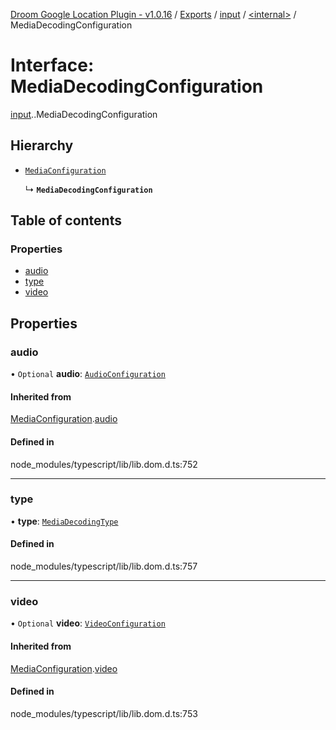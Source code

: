 [Droom Google Location Plugin - v1.0.16](../README.md) / [Exports](../modules.md) / [input](../modules/input.md) / [<internal\>](../modules/input._internal_.md) / MediaDecodingConfiguration

# Interface: MediaDecodingConfiguration

[input](../modules/input.md).[<internal>](../modules/input._internal_.md).MediaDecodingConfiguration

## Hierarchy

- [`MediaConfiguration`](input._internal_.MediaConfiguration.md)

  ↳ **`MediaDecodingConfiguration`**

## Table of contents

### Properties

- [audio](input._internal_.MediaDecodingConfiguration.md#audio)
- [type](input._internal_.MediaDecodingConfiguration.md#type)
- [video](input._internal_.MediaDecodingConfiguration.md#video)

## Properties

### audio

• `Optional` **audio**: [`AudioConfiguration`](input._internal_.AudioConfiguration.md)

#### Inherited from

[MediaConfiguration](input._internal_.MediaConfiguration.md).[audio](input._internal_.MediaConfiguration.md#audio)

#### Defined in

node_modules/typescript/lib/lib.dom.d.ts:752

___

### type

• **type**: [`MediaDecodingType`](../modules/input._internal_.md#mediadecodingtype)

#### Defined in

node_modules/typescript/lib/lib.dom.d.ts:757

___

### video

• `Optional` **video**: [`VideoConfiguration`](input._internal_.VideoConfiguration.md)

#### Inherited from

[MediaConfiguration](input._internal_.MediaConfiguration.md).[video](input._internal_.MediaConfiguration.md#video)

#### Defined in

node_modules/typescript/lib/lib.dom.d.ts:753
